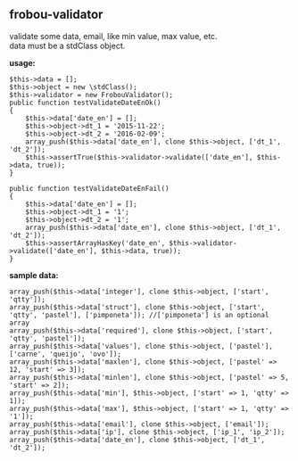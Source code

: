 ## frobou-validator ##
validate some data, email, like min value, max value, etc.  
data must be a stdClass object.

**usage:**

    $this->data = [];
    $this->object = new \stdClass();
    $this->validator = new FrobouValidator();
    public function testValidateDateEnOk()
    {
        $this->data['date_en'] = [];
        $this->object->dt_1 = '2015-11-22';
        $this->object->dt_2 = '2016-02-09';
        array_push($this->data['date_en'], clone $this->object, ['dt_1', 'dt_2']);
        $this->assertTrue($this->validator->validate(['date_en'], $this->data, true));
    }

    public function testValidateDateEnFail()
    {
        $this->data['date_en'] = [];
        $this->object->dt_1 = '1';
        $this->object->dt_2 = '1';
        array_push($this->data['date_en'], clone $this->object, ['dt_1', 'dt_2']);
        $this->assertArrayHasKey('date_en', $this->validator->validate(['date_en'], $this->data, true));
    }

**sample data:**

    array_push($this->data['integer'], clone $this->object, ['start', 'qtty']);
    array_push($this->data['struct'], clone $this->object, ['start', 'qtty', 'pastel'], ['pimponeta']); //['pimponeta'] is an optional array
    array_push($this->data['required'], clone $this->object, ['start', 'qtty', 'pastel']);
    array_push($this->data['values'], clone $this->object, ['pastel'], ['carne', 'queijo', 'ovo']);
    array_push($this->data['maxlen'], clone $this->object, ['pastel' => 12, 'start' => 3]);
    array_push($this->data['minlen'], clone $this->object, ['pastel' => 5, 'start' => 2]);
    array_push($this->data['min'], $this->object, ['start' => 1, 'qtty' => 1]);
    array_push($this->data['max'], $this->object, ['start' => 1, 'qtty' => '1']);
    array_push($this->data['email'], clone $this->object, ['email']);
    array_push($this->data['ip'], clone $this->object, ['ip_1', 'ip_2']);
    array_push($this->data['date_en'], clone $this->object, ['dt_1', 'dt_2']);
